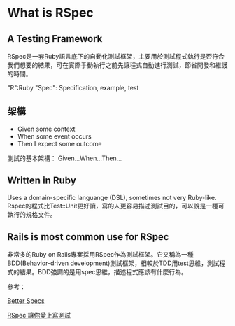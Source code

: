 # What is RSpec

## A Testing Framework

RSpec是一套Ruby語言底下的自動化測試框架，主要用於測試程式執行是否符合我們想要的結果，可在實際手動執行之前先讓程式自動進行測試，節省開發和維護的時間。

"R":Ruby
"Spec": Specification, example, test

## 架構

- Given some context
- When some event occurs
- Then I expect some outcome

測試的基本架構： Given...When...Then...

## Written in Ruby

Uses a domain-specific languange (DSL), sometimes not very Ruby-like.
Rspec的程式比Test::Unit更好讀，寫的人更容易描述測試目的，可以說是一種可執行的規格文件。

## Rails is most common use for RSpec

非常多的Ruby on Rails專案採用RSpec作為測試框架。它又稱為一種BDD(Behavior-driven development)測試框架，相較於TDD用test思維，測試程式的結果。BDD強調的是用spec思維，描述程式應該有什麼行為。

參考：

[Better Specs](http://betterspecs.org/zh_tw/)

[RSpec 讓你愛上寫測試](https://www.slideshare.net/ihower/rspec-7394497)
